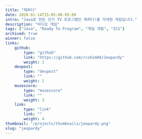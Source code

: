 ```yaml
---
title: "제퍼디"
date: 2020-01-14T15:05:00-05:00
intro: "Java로 만든 인기 TV 프로그램인 제퍼디!를 각색한 게임입니다."
description: "비디오 게임"
tags: ["Java", "Ready To Program", "게임 개발", "ICS"]
archived: true
winner: false
links:
    github: 
        type: "github"
        link: "https://github.com/rcshim04/Jeopardy"
        weight: 1
    devpost:
        type: "devpost"
        link: ""
        weight: 2
    musescore:
        type: "musescore"
        link: ""
        weight: 3
    link:
        type: "link"
        link: ""
        weight: 4
thumbnail: "/projects/thumbnails/jeopardy.png"
slug: "jeopardy"
---
```



